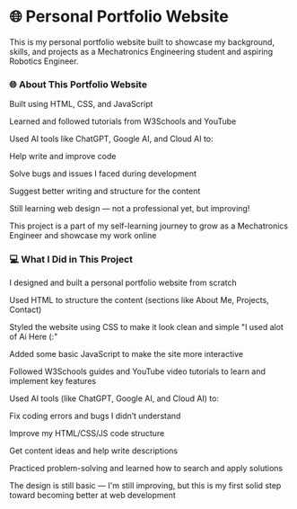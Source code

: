 # 🌐 Personal Portfolio Website

This is my personal portfolio website built to showcase my background, skills, and projects as a Mechatronics Engineering student and aspiring Robotics Engineer.


### 🌐 About This Portfolio Website
Built using HTML, CSS, and JavaScript

Learned and followed tutorials from W3Schools and YouTube

Used AI tools like ChatGPT, Google AI, and Cloud AI to:

Help write and improve code

Solve bugs and issues I faced during development

Suggest better writing and structure for the content

Still learning web design — not a professional yet, but improving!

This project is a part of my self-learning journey to grow as a Mechatronics Engineer and showcase my work online


### 💻 What I Did in This Project
I designed and built a personal portfolio website from scratch

Used HTML to structure the content (sections like About Me, Projects, Contact)

Styled the website using CSS to make it look clean and simple "I used alot of Ai Here (:" 

Added some basic JavaScript to make the site more interactive

Followed W3Schools guides and YouTube video tutorials to learn and implement key features

Used AI tools (like ChatGPT, Google AI, and Cloud AI) to:

Fix coding errors and bugs I didn’t understand

Improve my HTML/CSS/JS code structure

Get content ideas and help write descriptions

Practiced problem-solving and learned how to search and apply solutions

The design is still basic — I'm still improving, but this is my first solid step toward becoming better at web development




